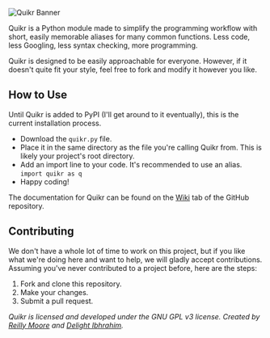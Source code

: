 ![Quikr Banner](https://knaque.icu/ext/quikr_banner.png "Quikr Banner")

Quikr is a Python module made to simplify the programming workflow with short, easily memorable aliases for many common functions. Less code, less Googling, less syntax checking, more programming.

Quikr is designed to be easily approachable for everyone. However, if it doesn't quite fit your style, feel free to fork and modify it however you like.

## How to Use
Until Quikr is added to PyPI (I'll get around to it eventually), this is the current installation process.
* Download the `quikr.py` file.
* Place it in the same directory as the file you're calling Quikr from. This is likely your project's root directory.
* Add an import line to your code. It's recommended to use an alias. `import quikr as q`
* Happy coding!

The documentation for Quikr can be found on the [Wiki](https://github.com/offbox/quikr/wiki) tab of the GitHub repository.

## Contributing
We don't have a whole lot of time to work on this project, but if you like what we're doing here and want to help, we will gladly accept contributions. Assuming you've never contributed to a project before, here are the steps:
1. Fork and clone this repository.
2. Make your changes.
3. Submit a pull request.

_Quikr is licensed and developed under the GNU GPL v3 license.
Created by [Reilly Moore](https://knaque.icu) and [Delight Ibhrahim](https://github.com/thecrappycoder)._
